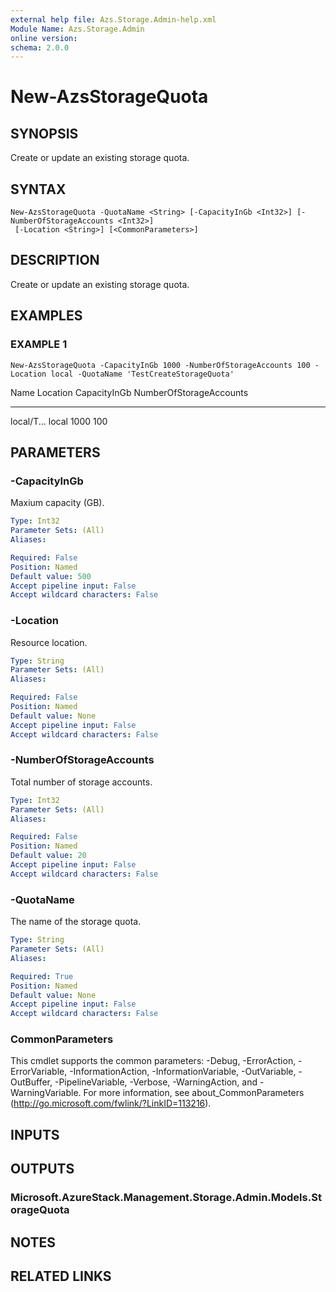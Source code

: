 ```yaml
---
external help file: Azs.Storage.Admin-help.xml
Module Name: Azs.Storage.Admin
online version: 
schema: 2.0.0
---
```


# New-AzsStorageQuota

## SYNOPSIS
Create or update an existing storage quota.

## SYNTAX

```
New-AzsStorageQuota -QuotaName <String> [-CapacityInGb <Int32>] [-NumberOfStorageAccounts <Int32>]
 [-Location <String>] [<CommonParameters>]
```

## DESCRIPTION
Create or update an existing storage quota.

## EXAMPLES

### EXAMPLE 1
```
New-AzsStorageQuota -CapacityInGb 1000 -NumberOfStorageAccounts 100 -Location local -QuotaName 'TestCreateStorageQuota'
```

Name       Location   CapacityInGb	NumberOfStorageAccounts
----       --------   ----------	----------
local/T...
local      1000			100

## PARAMETERS

### -CapacityInGb
Maxium capacity (GB).

```yaml
Type: Int32
Parameter Sets: (All)
Aliases: 

Required: False
Position: Named
Default value: 500
Accept pipeline input: False
Accept wildcard characters: False
```

### -Location
Resource location.

```yaml
Type: String
Parameter Sets: (All)
Aliases: 

Required: False
Position: Named
Default value: None
Accept pipeline input: False
Accept wildcard characters: False
```

### -NumberOfStorageAccounts
Total number of storage accounts.

```yaml
Type: Int32
Parameter Sets: (All)
Aliases: 

Required: False
Position: Named
Default value: 20
Accept pipeline input: False
Accept wildcard characters: False
```

### -QuotaName
The name of the storage quota.

```yaml
Type: String
Parameter Sets: (All)
Aliases: 

Required: True
Position: Named
Default value: None
Accept pipeline input: False
Accept wildcard characters: False
```

### CommonParameters
This cmdlet supports the common parameters: -Debug, -ErrorAction, -ErrorVariable, -InformationAction, -InformationVariable, -OutVariable, -OutBuffer, -PipelineVariable, -Verbose, -WarningAction, and -WarningVariable. For more information, see about_CommonParameters (http://go.microsoft.com/fwlink/?LinkID=113216).

## INPUTS

## OUTPUTS

### Microsoft.AzureStack.Management.Storage.Admin.Models.StorageQuota

## NOTES

## RELATED LINKS

